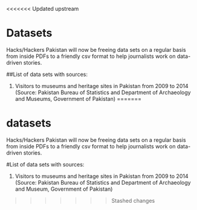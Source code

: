 <<<<<<< Updated upstream
# Datasets

Hacks/Hackers Pakistan will now be freeing data sets on a regular basis from inside PDFs to a friendly csv format to help journalists work on data-driven stories.

##List of data sets with sources:

1. Visitors to museums and heritage sites in Pakistan from 2009 to 2014 (Source: Pakistan Bureau of Statistics and Department of Archaeology and Museums, Government of Pakistan)
=======
# datasets
Hacks/Hackers Pakistan will now be freeing data sets on a regular basis from inside PDFs to a friendly csv format to help journalists work on data-driven stories.

#List of data sets with sources:

1. Visitors to museums and heritage sites in Pakistan from 2009 to 2014 (Source: Pakistan Bureau of Statistics and Department of Archaeology and Museum, Government of Pakistan)
>>>>>>> Stashed changes
